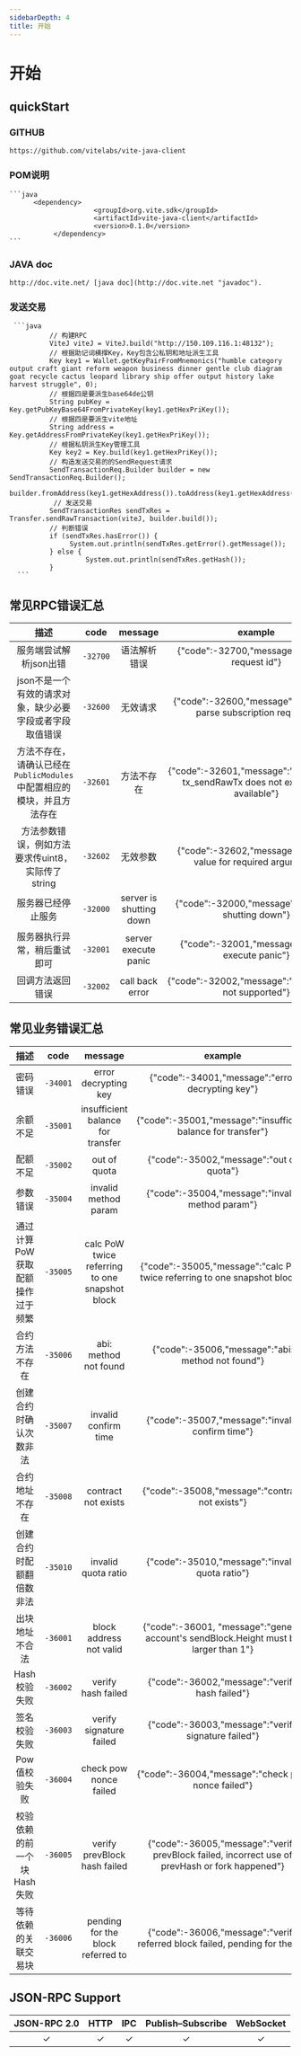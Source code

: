 ```yaml
---
sidebarDepth: 4
title: 开始
---
```


# 开始
## quickStart
### GITHUB
    https://github.com/vitelabs/vite-java-client
### POM说明
    ```java
          <dependency>
                         <groupId>org.vite.sdk</groupId>
                         <artifactId>vite-java-client</artifactId>
                         <version>0.1.0</version>
               </dependency>
    ```    
### JAVA doc
    http://doc.vite.net/ [java doc](http://doc.vite.net "javadoc"). 
### 发送交易
     ```java
              // 构建RPC
              ViteJ viteJ = ViteJ.build("http://150.109.116.1:48132");
              // 根据助记词横撑Key，Key包含公私钥和地址派生工具
              Key key1 = Wallet.getKeyPairFromMnemonics("humble category output craft giant reform weapon business dinner gentle club diagram goat recycle cactus leopard library ship offer output history lake harvest struggle", 0);
              // 根据四是要派生base64de公钥
              String pubKey = Key.getPubKeyBase64FromPrivateKey(key1.getHexPriKey());
              // 根据四是要派生vite地址
              String address = Key.getAddressFromPrivateKey(key1.getHexPriKey());
              // 根据私钥派生Key管理工具
              Key key2 = Key.build(key1.getHexPriKey());
              // 构造发送交易的的SendRequest请求
              SendTransactionReq.Builder builder = new SendTransactionReq.Builder();
              builder.fromAddress(key1.getHexAddress()).toAddress(key1.getHexAddress()).tokenId("tti_5649544520544f4b454e6e40").amount("0").needPow(true).priKey(key1.getHexPriKey()).data("test");
               // 发送交易
              SendTransactionRes sendTxRes = Transfer.sendRawTransaction(viteJ, builder.build());
              // 判断错误
              if (sendTxRes.hasError()) {
                   System.out.println(sendTxRes.getError().getMessage());
              } else {
                       System.out.println(sendTxRes.getHash());
              }               
      ```  

## 常见RPC错误汇总

|  描述 | code | message | example |
|:------------:|:-----------:|:-----:|:-----:|
| 服务端尝试解析json出错	|  `-32700` | 语法解析错误 |{"code":-32700,"message":"missing request id"}|
| json不是一个有效的请求对象，缺少必要字段或者字段取值错误	|  `-32600` | 无效请求 |{"code":-32600,"message":"Unable to parse subscription request"}|
| 方法不存在，请确认已经在`PublicModules`中配置相应的模块，并且方法存在	|  `-32601` | 方法不存在 |{"code":-32601,"message":"The method tx_sendRawTx does not exist/is not available"}|
| 方法参数错误，例如方法要求传uint8，实际传了string	|  `-32602` | 无效参数 |{"code":-32602,"message":"missing value for required argument"}|
| 服务器已经停止服务 |  `-32000` | server is shutting down |{"code":-32000,"message":"server is shutting down"}|
| 服务器执行异常，稍后重试即可 | `-32001` | server execute panic |{"code":-32001,"message":"server execute panic"}|
| 回调方法返回错误 | `-32002` | call back error |{"code":-32002,"message":"notifications not supported"}|

## 常见业务错误汇总

|  描述 | code | message | example |
|:------------:|:-----------:|:-----:|:-----:|
| 密码错误	|  `-34001` | error decrypting key |{"code":-34001,"message":"error decrypting key"}|
| 余额不足|  `-35001` | insufficient balance for transfer |{"code":-35001,"message":"insufficient balance for transfer"}|
| 配额不足 |  `-35002` | out of quota |{"code":-35002,"message":"out of quota"}|
| 参数错误 |  `-35004` | invalid method param |{"code":-35004,"message":"invalid method param"}|
| 通过计算PoW获取配额操作过于频繁 |  `-35005` | calc PoW twice referring to one snapshot block |{"code":-35005,"message":"calc PoW twice referring to one snapshot block"}|
| 合约方法不存在 |  `-35006` | abi: method not found |{"code":-35006,"message":"abi: method not found"}|
| 创建合约时确认次数非法 |  `-35007` | invalid confirm time |{"code":-35007,"message":"invalid confirm time"}|
| 合约地址不存在 |  `-35008` | contract not exists |{"code":-35008,"message":"contract not exists"}|
| 创建合约时配额翻倍数非法 |  `-35010` | invalid quota ratio |{"code":-35010,"message":"invalid quota ratio"}|
| 出块地址不合法 |  `-36001`  |  block address not valid |{"code":-36001, "message":"general account's sendBlock.Height must be larger than 1"}|
| Hash校验失败 |  `-36002`  | verify hash failed | {"code":-36002,"message":"verify hash failed"} |
| 签名校验失败 |  `-36003`  | verify signature failed | {"code":-36003,"message":"verify signature failed"} |
| Pow值校验失败 |  `-36004`  | check pow nonce failed | {"code":-36004,"message":"check pow nonce failed"} |
| 校验依赖的前一个块Hash失败 |  `-36005`  | verify prevBlock hash failed | {"code":-36005,"message":"verify prevBlock failed, incorrect use of prevHash or fork happened"} |
| 等待依赖的关联交易块 |  `-36006`  | pending for the block referred to | {"code":-36006,"message":"verify referred block failed, pending for them"} |

## JSON-RPC Support

|  JSON-RPC 2.0  | HTTP | IPC |Publish–Subscribe |WebSocket |
|:------------:|:-----------:|:-----:|:-----:|:-----:|
| &#x2713;|  &#x2713; |  &#x2713; |&#x2713;|&#x2713;|
